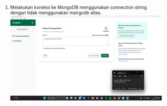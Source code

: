1. Melakukan koneksi ke MongoDB menggunakan connection string dengan tidak menggunakan mangodb atlas. <br />
![Screen shoot mangodb connection without atlas](ConnectWithoutAtlas.png)
